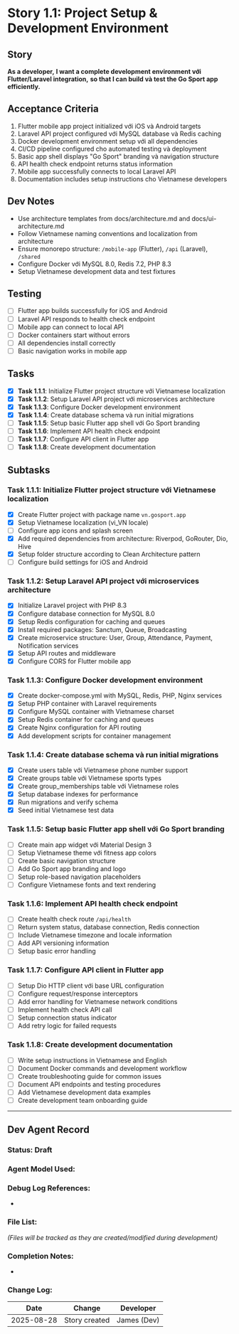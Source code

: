 # Story 1.1: Project Setup & Development Environment

## Story
**As a developer,**
**I want a complete development environment với Flutter/Laravel integration,**
**so that I can build và test the Go Sport app efficiently.**

## Acceptance Criteria
1. Flutter mobile app project initialized với iOS và Android targets
2. Laravel API project configured với MySQL database và Redis caching
3. Docker development environment setup với all dependencies
4. CI/CD pipeline configured cho automated testing và deployment
5. Basic app shell displays "Go Sport" branding và navigation structure
6. API health check endpoint returns status information
7. Mobile app successfully connects to local Laravel API
8. Documentation includes setup instructions cho Vietnamese developers

## Dev Notes
- Use architecture templates from docs/architecture.md and docs/ui-architecture.md
- Follow Vietnamese naming conventions and localization from architecture
- Ensure monorepo structure: `/mobile-app` (Flutter), `/api` (Laravel), `/shared`
- Configure Docker với MySQL 8.0, Redis 7.2, PHP 8.3
- Setup Vietnamese development data and test fixtures

## Testing
- [ ] Flutter app builds successfully for iOS and Android
- [ ] Laravel API responds to health check endpoint
- [ ] Mobile app can connect to local API
- [ ] Docker containers start without errors
- [ ] All dependencies install correctly
- [ ] Basic navigation works in mobile app

## Tasks
- [x] **Task 1.1.1**: Initialize Flutter project structure với Vietnamese localization
- [x] **Task 1.1.2**: Setup Laravel API project với microservices architecture
- [x] **Task 1.1.3**: Configure Docker development environment
- [x] **Task 1.1.4**: Create database schema và run initial migrations
- [ ] **Task 1.1.5**: Setup basic Flutter app shell với Go Sport branding
- [ ] **Task 1.1.6**: Implement API health check endpoint
- [ ] **Task 1.1.7**: Configure API client in Flutter app
- [ ] **Task 1.1.8**: Create development documentation

## Subtasks

### Task 1.1.1: Initialize Flutter project structure với Vietnamese localization
- [x] Create Flutter project with package name `vn.gosport.app`
- [x] Setup Vietnamese localization (vi_VN locale)
- [ ] Configure app icons and splash screen
- [x] Add required dependencies from architecture: Riverpod, GoRouter, Dio, Hive
- [x] Setup folder structure according to Clean Architecture pattern
- [ ] Configure build settings for iOS and Android

### Task 1.1.2: Setup Laravel API project với microservices architecture  
- [x] Initialize Laravel project with PHP 8.3
- [x] Configure database connection for MySQL 8.0
- [x] Setup Redis configuration for caching and queues
- [x] Install required packages: Sanctum, Queue, Broadcasting
- [x] Create microservice structure: User, Group, Attendance, Payment, Notification services
- [x] Setup API routes and middleware
- [x] Configure CORS for Flutter mobile app

### Task 1.1.3: Configure Docker development environment
- [x] Create docker-compose.yml with MySQL, Redis, PHP, Nginx services
- [x] Setup PHP container with Laravel requirements
- [x] Configure MySQL container with Vietnamese charset
- [x] Setup Redis container for caching and queues
- [x] Create Nginx configuration for API routing
- [x] Add development scripts for container management

### Task 1.1.4: Create database schema và run initial migrations
- [x] Create users table với Vietnamese phone number support
- [x] Create groups table với Vietnamese sports types
- [x] Create group_memberships table với Vietnamese roles
- [x] Setup database indexes for performance
- [x] Run migrations and verify schema
- [x] Seed initial Vietnamese test data

### Task 1.1.5: Setup basic Flutter app shell với Go Sport branding
- [ ] Create main app widget với Material Design 3
- [ ] Setup Vietnamese theme với fitness app colors
- [ ] Create basic navigation structure
- [ ] Add Go Sport app branding and logo
- [ ] Setup role-based navigation placeholders
- [ ] Configure Vietnamese fonts and text rendering

### Task 1.1.6: Implement API health check endpoint
- [ ] Create health check route `/api/health`
- [ ] Return system status, database connection, Redis connection
- [ ] Include Vietnamese timezone and locale information
- [ ] Add API versioning information
- [ ] Setup basic error handling

### Task 1.1.7: Configure API client in Flutter app
- [ ] Setup Dio HTTP client với base URL configuration
- [ ] Configure request/response interceptors
- [ ] Add error handling for Vietnamese network conditions
- [ ] Implement health check API call
- [ ] Setup connection status indicator
- [ ] Add retry logic for failed requests

### Task 1.1.8: Create development documentation
- [ ] Write setup instructions in Vietnamese and English
- [ ] Document Docker commands and development workflow
- [ ] Create troubleshooting guide for common issues
- [ ] Document API endpoints and testing procedures
- [ ] Add Vietnamese development data examples
- [ ] Create development team onboarding guide

---

## Dev Agent Record

### Status: Draft

### Agent Model Used: 

### Debug Log References:
- 

### File List:
*(Files will be tracked as they are created/modified during development)*

### Completion Notes:
- 

### Change Log:
| Date | Change | Developer |
|------|--------|-----------|
| 2025-08-28 | Story created | James (Dev) |